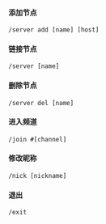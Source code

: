 #### 添加节点
``` /server add [name] [host] ```
#### 链接节点
``` /server [name] ```
#### 删除节点 
``` /server del [name] ```
#### 进入频道
``` /join #[channel] ```
#### 修改昵称
``` /nick [nickname] ```
#### 退出
``` /exit ```
